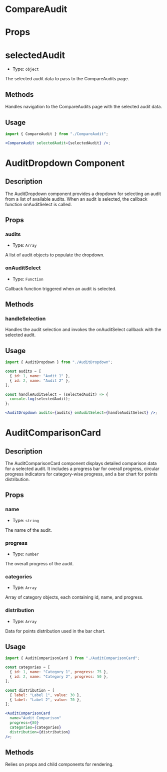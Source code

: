 # CompareAudit

# Props

# selectedAudit

- Type: `object`

The selected audit data to pass to the CompareAudits page.

## Methods

Handles navigation to the CompareAudits page with the selected audit data.

## Usage

```jsx
import { CompareAudit } from "./CompareAudit";

<CompareAudit selectedAudit={selectedAudit} />;
```

# AuditDropdown Component

## Description

The AuditDropdown component provides a dropdown for selecting an audit from a list of available audits. When an audit is selected, the callback function onAuditSelect is called.

## Props

### audits

- Type: `Array`

A list of audit objects to populate the dropdown.

### onAuditSelect

- Type: `Function`

Callback function triggered when an audit is selected.

## Methods

### handleSelection

Handles the audit selection and invokes the onAuditSelect callback with the selected audit.

## Usage

```jsx
import { AuditDropdown } from "./AuditDropdown";

const audits = [
  { id: 1, name: "Audit 1" },
  { id: 2, name: "Audit 2" },
];

const handleAuditSelect = (selectedAudit) => {
  console.log(selectedAudit);
};

<AuditDropdown audits={audits} onAuditSelect={handleAuditSelect} />;
```

# AuditComparisonCard

## Description

The AuditComparisonCard component displays detailed comparison data for a selected audit. It includes a progress bar for overall progress, circular progress indicators for category-wise progress, and a bar chart for points distribution.

## Props

### name

- Type: `string`

The name of the audit.

### progress

- Type: `number`

The overall progress of the audit.

### categories

- Type: `Array`

Array of category objects, each containing id, name, and progress.

### distribution

- Type: `Array`

Data for points distribution used in the bar chart.

## Usage

```jsx
import { AuditComparisonCard } from "./AuditComparisonCard";

const categories = [
  { id: 1, name: "Category 1", progress: 75 },
  { id: 2, name: "Category 2", progress: 50 },
];

const distribution = [
  { label: "Label 1", value: 30 },
  { label: "Label 2", value: 70 },
];

<AuditComparisonCard
  name="Audit Comparison"
  progress={80}
  categories={categories}
  distribution={distribution}
/>;
```

## Methods

Relies on props and child components for rendering.
